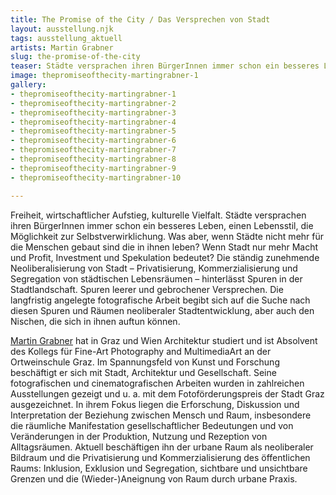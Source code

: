 ```yaml
---
title: The Promise of the City / Das Versprechen von Stadt
layout: ausstellung.njk
tags: ausstellung_aktuell
artists: Martin Grabner
slug: the-promise-of-the-city
teaser: Städte versprachen ihren BürgerInnen immer schon ein besseres Leben, einen Lebensstil, die Möglichkeit zur Selbstverwirklichung. Was aber, wenn Städte nicht mehr für die Menschen gebaut sind die in ihnen leben?
image: thepromiseofthecity-martingrabner-1
gallery:
- thepromiseofthecity-martingrabner-1
- thepromiseofthecity-martingrabner-2
- thepromiseofthecity-martingrabner-3
- thepromiseofthecity-martingrabner-4
- thepromiseofthecity-martingrabner-5
- thepromiseofthecity-martingrabner-6
- thepromiseofthecity-martingrabner-7
- thepromiseofthecity-martingrabner-8
- thepromiseofthecity-martingrabner-9
- thepromiseofthecity-martingrabner-10

---
```

Freiheit, wirtschaftlicher Aufstieg, kulturelle Vielfalt. Städte versprachen ihren BürgerInnen immer schon ein besseres Leben, einen Lebensstil, die Möglichkeit zur Selbstverwirklichung. Was aber, wenn Städte nicht mehr für die Menschen gebaut sind die in ihnen leben? Wenn Stadt nur mehr Macht und Profit, Investment und Spekulation bedeutet?
Die ständig zunehmende Neoliberalisierung von Stadt – Privatisierung, Kommerzialisierung und Segregation von städtischen Lebensräumen – hinterlässt Spuren in der Stadtlandschaft. Spuren leerer und gebrochener Versprechen.
Die langfristig angelegte fotografische Arbeit begibt sich auf die Suche nach diesen Spuren und Räumen neoliberaler Stadtentwicklung, aber auch den Nischen, die sich in ihnen auftun können.

[Martin Grabner](http://www.martingrabner.com/ "http://www.martingrabner.com/") hat in Graz und Wien Architektur studiert und ist Absolvent des Kollegs für Fine-Art Photography and MultimediaArt an der Ortweinschule Graz. Im Spannungsfeld von Kunst und Forschung beschäftigt er sich mit Stadt, Architektur und Gesellschaft. Seine fotografischen und cinematografischen Arbeiten wurden in zahlreichen Ausstellungen gezeigt und u. a. mit dem Fotoförderungspreis der Stadt Graz ausgezeichnet. In ihrem Fokus liegen die Erforschung, Diskussion und Interpretation der Beziehung zwischen Mensch und Raum, insbesondere die räumliche Manifestation gesellschaftlicher Bedeutungen und von Veränderungen in der Produktion, Nutzung und Rezeption von Alltagsräumen. Aktuell beschäftigen ihn der urbane Raum als neoliberaler Bildraum und die Privatisierung und Kommerzialisierung des öffentlichen Raums: Inklusion, Exklusion und Segregation, sichtbare und unsichtbare Grenzen und die (Wieder-)Aneignung von Raum durch urbane Praxis.
